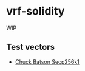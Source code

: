 # vrf-solidity

WIP

## Test vectors

- [Chuck Batson Secp256k1](https://chuckbatson.wordpress.com/2014/11/26/secp256k1-test-vectors/)
